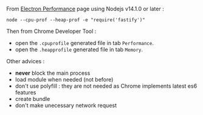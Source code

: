 From [Electron Performance](https://www.electronjs.org/docs/tutorial/performance) page using Nodejs v14.1.0 or later :

```
node --cpu-prof --heap-prof -e "require('fastify')"
```

Then from Chrome Developer Tool : 
- open the `.cpuprofile` generated file in tab `Performance`.
- open the `.heapprofile` generated file in tab `Memory`.

Other advices :
- **never** block the main process
- load module when needed (not before)
- don't use polyfill : they are not needed as Chrome implements latest es6 features
- create bundle
- don't make unecessary network request
